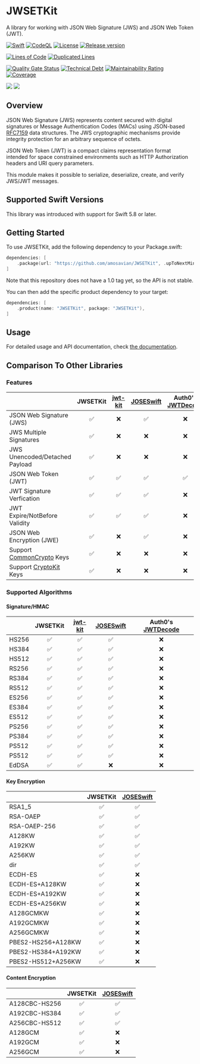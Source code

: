 # JWSETKit

A library for working with JSON Web Signature (JWS) and JSON Web Token (JWT).

[![Swift][swift-workflow-badge]][swift-workflow-url]
[![CodeQL][codeql-workflow-badge]][codeql-workflow-url]
[![License][license-badge]][license-url]
[![Release version][release-badge]][release-url]

[![Lines of Code][sonar-cloc-badge]][sonar-link]
[![Duplicated Lines][sonar-duplicated-lines-badge]][sonar-link]

[![Quality Gate Status][sonar-quality-badge]][sonar-link]
[![Technical Debt][sonar-tech-debt-badge]][sonar-link]
[![Maintainability Rating][sonar-maintainability-badge]][sonar-link]
[![Coverage][sonar-coverage-badge]][sonar-link]

[![][swift-versions-badge]][spi-url]
[![][platforms-badge]][spi-url]

## Overview

JSON Web Signature (JWS) represents content secured with digital
signatures or Message Authentication Codes (MACs) using JSON-based
[RFC7159][RFC7159] data structures.
The JWS cryptographic mechanisms provide integrity protection for 
an arbitrary sequence of octets.

JSON Web Token (JWT) is a compact claims representation format
intended for space constrained environments such as HTTP
Authorization headers and URI query parameters.

This module makes it possible to serialize, deserialize, create, 
and verify JWS/JWT messages.

## Supported Swift Versions

This library was introduced with support for Swift 5.8 or later.

## Getting Started

To use JWSETKit, add the following dependency to your Package.swift:

```swift
dependencies: [
    .package(url: "https://github.com/amosavian/JWSETKit", .upToNextMinor(from: "0.8.0"))
]
```

Note that this repository does not have a 1.0 tag yet, so the API is not stable.

You can then add the specific product dependency to your target:

```swift
dependencies: [
    .product(name: "JWSETKit", package: "JWSETKit"),
]
```

## Usage

For detailed usage and API documentation, check [the documentation][docs].

## Comparison To Other Libraries

### Features

|                                | JWSETKit | [jwt-kit] | [JOSESwift] | Auth0's [JWTDecode] |
|:-------------------------------|:--:|:--:|:--:|:--:|
| JSON Web Signature (JWS)       | ✅ | ❌ | ✅ | ❌ |
| JWS Multiple Signatures        | ✅ | ❌ | ❌ | ❌ |
| JWS Unencoded/Detached Payload | ✅ | ❌ | ❌ | ❌ |
| JSON Web Token (JWT)           | ✅ | ✅ | ✅ | ✅ |
| JWT Signature Verfication      | ✅ | ✅ | ✅ | ❌ |
| JWT Expire/NotBefore Validity  | ✅ | ✅ | ✅ | ❌ |
| JSON Web Encryption (JWE)      | ✅ | ❌ | ✅ | ❌ |
| Support [CommonCrypto] Keys    | ✅ | ❌ | ❌ | ❌ |
| Support [CryptoKit] Keys       | ✅ | ❌ | ❌ | ❌ |

### Supported Algorithms

#### Signature/HMAC

|       | JWSETKit | [jwt-kit] | [JOSESwift] | Auth0's [JWTDecode] |
|:------|:--:|:--:|:--:|:--:|
| HS256 | ✅ | ✅ | ✅ | ❌ |
| HS384 | ✅ | ✅ | ✅ | ❌ |
| HS512 | ✅ | ✅ | ✅ | ❌ |
| RS256 | ✅ | ✅ | ✅ | ❌ |
| RS384 | ✅ | ✅ | ✅ | ❌ |
| RS512 | ✅ | ✅ | ✅ | ❌ |
| ES256 | ✅ | ✅ | ✅ | ❌ |
| ES384 | ✅ | ✅ | ✅ | ❌ |
| ES512 | ✅ | ✅ | ✅ | ❌ |
| PS256 | ✅ | ✅ | ✅ | ❌ |
| PS384 | ✅ | ✅ | ✅ | ❌ |
| PS512 | ✅ | ✅ | ✅ | ❌ |
| PS512 | ✅ | ✅ | ✅ | ❌ |
| EdDSA | ✅ | ✅ | ❌ | ❌ |

#### Key Encryption

|                    | JWSETKit | [JOSESwift] |
|:-------------------|:--:|:--:|
| RSA1_5             | ✅ | ✅ |
| RSA-OAEP           | ✅ | ✅ |
| RSA-OAEP-256       | ✅ | ✅ |
| A128KW             | ✅ | ✅ |
| A192KW             | ✅ | ✅ |
| A256KW             | ✅ | ✅ |
| dir                | ✅ | ✅ |
| ECDH-ES            | ✅ | ❌ |
| ECDH-ES+A128KW     | ✅ | ❌ |
| ECDH-ES+A192KW     | ✅ | ❌ |
| ECDH-ES+A256KW     | ✅ | ❌ |
| A128GCMKW          | ✅ | ❌ |
| A192GCMKW          | ✅ | ❌ |
| A256GCMKW          | ✅ | ❌ |
| PBES2-HS256+A128KW | ✅ | ❌ |
| PBES2-HS384+A192KW | ✅ | ❌ |
| PBES2-HS512+A256KW | ✅ | ❌ |

#### Content Encryption

|               | JWSETKit | [JOSESwift] |
|:--------------|:--:|:--:|
| A128CBC-HS256 | ✅ | ✅ |
| A192CBC-HS384 | ✅ | ✅ |
| A256CBC-HS512 | ✅ | ✅ |
| A128GCM       | ✅ | ❌ |
| A192GCM       | ✅ | ❌ |
| A256GCM       | ✅ | ❌ |


[swift-workflow-badge]: https://github.com/amosavian/JWSETKit/actions/workflows/swift.yml/badge.svg
[swift-workflow-url]: https://github.com/amosavian/JWSETKit/actions/workflows/swift.yml
[codeql-workflow-badge]: https://github.com/amosavian/JWSETKit/actions/workflows/codeql.yml/badge.svg
[codeql-workflow-url]: https://github.com/amosavian/JWSETKit/actions/workflows/codeql.yml
[license-badge]: https://img.shields.io/github/license/amosavian/JWSETKit.svg
[license-url]: LICENSE
[release-badge]: https://img.shields.io/github/release/amosavian/JWSETKit.svg
[release-url]: https://github.com/amosavian/JWSETKit/releases

[sonar-link]: https://sonarcloud.io/summary/new_code?id=amosavian_JWSETKit
[sonar-quality-badge]: https://sonarcloud.io/api/project_badges/measure?project=amosavian_JWSETKit&metric=alert_status
[sonar-cloc-badge]: https://sonarcloud.io/api/project_badges/measure?project=amosavian_JWSETKit&metric=ncloc
[sonar-duplicated-lines-badge]: https://sonarcloud.io/api/project_badges/measure?project=amosavian_JWSETKit&metric=duplicated_lines_density
[sonar-maintainability-badge]: https://sonarcloud.io/api/project_badges/measure?project=amosavian_JWSETKit&metric=sqale_rating
[sonar-tech-debt-badge]: https://sonarcloud.io/api/project_badges/measure?project=amosavian_JWSETKit&metric=sqale_index
[sonar-coverage-badge]: https://sonarcloud.io/api/project_badges/measure?project=amosavian_JWSETKit&metric=coverage

[swift-versions-badge]: https://img.shields.io/endpoint?url=https%3A%2F%2Fswiftpackageindex.com%2Fapi%2Fpackages%2Famosavian%2FJWSETKit%2Fbadge%3Ftype%3Dswift-versions
[spi-url]: https://swiftpackageindex.com/amosavian/JWSETKit
[platforms-badge]: https://img.shields.io/endpoint?url=https%3A%2F%2Fswiftpackageindex.com%2Fapi%2Fpackages%2Famosavian%2FJWSETKit%2Fbadge%3Ftype%3Dplatforms

[RFC7159]: https://www.rfc-editor.org/rfc/rfc7159
[docs]: https://swiftpackageindex.com/amosavian/JWSETKit/0.16.0/documentation/jwsetkit
[jwt-kit]: https://github.com/vapor/jwt-kit
[JOSESwift]: https://github.com/airsidemobile/JOSESwift
[JWTDecode]: https://github.com/auth0/JWTDecode.swift
[CommonCrypto]: https://developer.apple.com/documentation/security/certificate_key_and_trust_services
[CryptoKit]: https://developer.apple.com/documentation/cryptokit/
